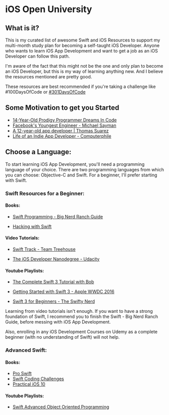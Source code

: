 # iOS Open University

## What is it?

This is my curated list of awesome Swift and iOS Resources to support my multi-month study plan for becoming a self-taught iOS Developer. Anyone who wants to learn iOS App Development and want to get a job as an iOS Developer can follow this path.

I'm aware of the fact that this might not be the one and only plan to become an iOS Developer, but this is my way of learning anything new. And I believe the resources mentioned are pretty good.

These resources are best recommended if you're taking a challenge like #100DaysOfCode or [#301DaysOfCode]()

## Some Motivation to get you Started

* [14-Year-Old Prodigy Programmer Dreams In Code](https://www.youtube.com/watch?v=DBXZWB_dNsw)
* [Facebook's Youngest Engineer - Michael Sayman](https://www.youtube.com/watch?v=mmQG_BCiVHU)
* [A 12-year-old app developer | Thomas Suarez](https://www.youtube.com/watch?v=Fkd9TWUtFm0)
* [Life of an Indie App Developer - Computerphile](https://www.youtube.com/watch?v=yVRtJbXQsL8)

## Choose a Language:

To start learning iOS App Development, you'll need a programming language of your choice. There are two programming languages from which you can choose: Objective-C and Swift. For a beginner, I'll prefer starting with Swift.

### Swift Resources for a Beginner:

#### Books:
* [Swift Programming - Big Nerd Ranch Guide](https://www.bignerdranch.com/books/swift-programming/)

* [Hacking with Swift](https://www.hackingwithswift.com/read)

#### Video Tutorials:

* [Swift Track - Team Treehouse](https://teamtreehouse.com/tracks/learn-swift)

* [The iOS Developer Nanodegree - Udacity](https://www.udacity.com/course/ios-developer-nanodegree--nd003)

#### Youtube Playlists:

* [The Complete Swift 3 Tutorial with Bob](https://www.youtube.com/playlist?list=PL8btZwalbjYlRZh8Q1VK80Ly0YsZ7PZxx)

* [Getting Started with Swift 3 - Apple WWDC 2016](https://www.youtube.com/watch?v=AzesJrOcFDU)

* [Swift 3 for Beginners - The Swifty Nerd](https://www.youtube.com/playlist?list=PLvMYZOwDO7r3gDF1f23pWb19Awdt_wHom)

Learning from video tutorials isn't enough. If you want to have a strong foundation of Swift, I recommend you to finish the Swift - Big Nerd Ranch Guide, before messing with iOS App Development.

Also, enrolling in any iOS Development Courses on Udemy as a complete beginner (with no understanding of Swift) will not help.

### Advanced Swift:

#### Books:
* [Pro Swift](https://www.hackingwithswift.com/store/pro-swift)
* [Swift Coding Challenges](https://www.hackingwithswift.com/store/swift-coding-challenges)
* [Practical iOS 10](https://www.hackingwithswift.com/store/practical-ios10)

#### Youtube Playlists:
* [Swift Advanced Object Oriented Programming](https://www.youtube.com/playlist?list=PL8btZwalbjYmZwMwqeeAZKHsQ81GxiuaD)

